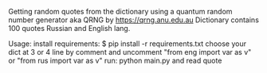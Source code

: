 Getting random quotes from the dictionary using a quantum random number generator aka QRNG by https://qrng.anu.edu.au
Dictionary contains 100 quotes Russian and English lang. 

Usage: 
    install requirements: $ pip install -r requirements.txt
    choose your dict at 3 or 4 line by comment and uncomment "from eng import var as v" or "from rus import var as v"
    run: python main.py and read quote